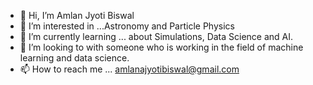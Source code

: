 - 👋 Hi, I’m Amlan Jyoti Biswal
- 👀 I’m interested in ...Astronomy and Particle Physics
- 🌱 I’m currently learning ... about Simulations, Data Science and AI.
- 💞️ I’m looking to with someone who is working in the field of machine learning and data science.
- 📫 How to reach me ... amlanajyotibiswal@gmail.com

<!---
amlan95/amlan95 is a ✨ special ✨ repository because its `README.md` (this file) appears on your GitHub profile.
You can click the Preview link to take a look at your changes.
--->
